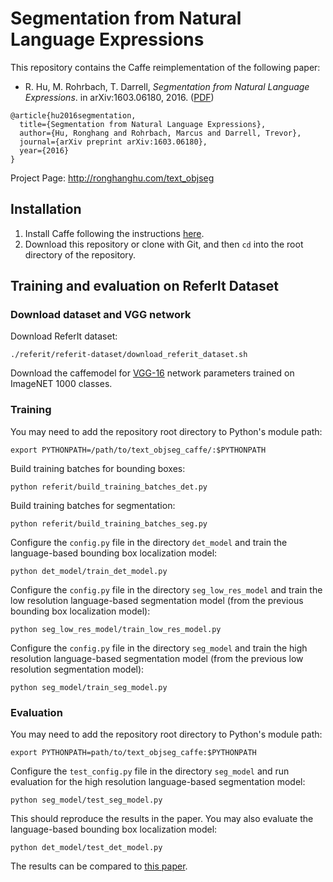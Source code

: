 # Segmentation from Natural Language Expressions
This repository contains the Caffe reimplementation of the following paper:

* R. Hu, M. Rohrbach, T. Darrell, *Segmentation from Natural Language Expressions*. in arXiv:1603.06180, 2016. ([PDF](http://arxiv.org/pdf/1603.06180))
```
@article{hu2016segmentation,
  title={Segmentation from Natural Language Expressions},
  author={Hu, Ronghang and Rohrbach, Marcus and Darrell, Trevor},
  journal={arXiv preprint arXiv:1603.06180},
  year={2016}
}
```

Project Page: http://ronghanghu.com/text_objseg  

## Installation
1. Install Caffe following the instructions [here](http://caffe.berkeleyvision.org/installation.html).
2. Download this repository or clone with Git, and then `cd` into the root directory of the repository.

## Training and evaluation on ReferIt Dataset

### Download dataset and VGG network
Download ReferIt dataset:  
```
./referit/referit-dataset/download_referit_dataset.sh
```
Download the caffemodel for [VGG-16](https://gist.github.com/ksimonyan/211839e770f7b538e2d8#file-readme-md) network parameters trained on ImageNET 1000 classes.

### Training
You may need to add the repository root directory to Python's module path:  
```
export PYTHONPATH=/path/to/text_objseg_caffe/:$PYTHONPATH
```
Build training batches for bounding boxes:  
```
python referit/build_training_batches_det.py
```
Build training batches for segmentation:  
```
python referit/build_training_batches_seg.py
```
Configure the `config.py` file in the directory `det_model` and train the language-based bounding box localization model:  
```
python det_model/train_det_model.py
```
Configure the `config.py` file in the directory `seg_low_res_model` and train the low resolution language-based segmentation model (from the previous bounding box localization model):  
```
python seg_low_res_model/train_low_res_model.py
```
Configure the `config.py` file in the directory `seg_model` and train the high resolution language-based segmentation model (from the previous low resolution segmentation model):  
```
python seg_model/train_seg_model.py
```

### Evaluation
You may need to add the repository root directory to Python's module path:  
```
export PYTHONPATH=path/to/text_objseg_caffe:$PYTHONPATH
```
Configure the `test_config.py` file in the directory `seg_model` and run evaluation for the high resolution language-based segmentation model:  
```
python seg_model/test_seg_model.py
```  
This should reproduce the results in the paper.
You may also evaluate the language-based bounding box localization model:  
```
python det_model/test_det_model.py
```  
The results can be compared to [this paper](http://ronghanghu.com/text_obj_retrieval/).

